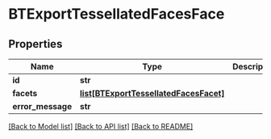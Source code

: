 # BTExportTessellatedFacesFace

## Properties
Name | Type | Description | Notes
------------ | ------------- | ------------- | -------------
**id** | **str** |  | [optional] 
**facets** | [**list[BTExportTessellatedFacesFacet]**](BTExportTessellatedFacesFacet.md) |  | [optional] 
**error_message** | **str** |  | [optional] 

[[Back to Model list]](../README.md#documentation-for-models) [[Back to API list]](../README.md#documentation-for-api-endpoints) [[Back to README]](../README.md)


